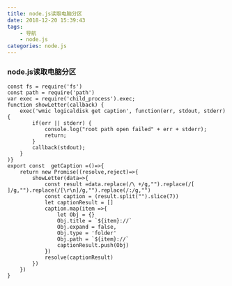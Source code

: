 ```yaml
---
title: node.js读取电脑分区
date: 2018-12-20 15:39:43
tags:
	- 导航
    - node.js
categories: node.js
---
```



###  node.js读取电脑分区
	
	const fs = require('fs')
	const path = require('path')
	var exec = require('child_process').exec;
	function showLetter(callback) {
	    exec('wmic logicaldisk get caption', function(err, stdout, stderr) {
	        if(err || stderr) {
	            console.log("root path open failed" + err + stderr);
	            return;
	        }
	        callback(stdout);
	    }
	)}
	export const  getCaption =()=>{
	    return new Promise((resolve,reject)=>{
	        showLetter(data=>{
	            const result =data.replace(/\ +/g,"").replace(/[ ]/g,"").replace(/[\r\n]/g,"").replace(/:/g,"")
	            const caption = (result.split("").slice(7))
	            let captionResult = []
	            caption.map(item =>{
	                let Obj = {}
	                Obj.title = `${item}://`
	                Obj.expand = false,
	                Obj.type = 'folder'
	                Obj.path = `${item}://`
	                captionResult.push(Obj)
	            })
	            resolve(captionResult)
	        })
	    })   
	}